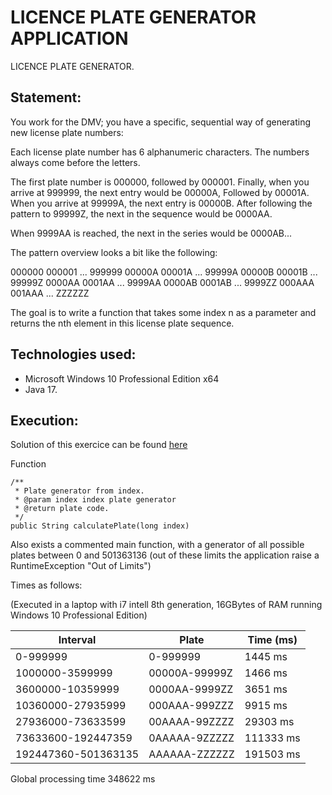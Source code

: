 # LICENCE PLATE GENERATOR APPLICATION

LICENCE PLATE GENERATOR.

## Statement:

You work for the DMV; you have a specific, sequential way of generating new license plate numbers:
 
Each license plate number has 6 alphanumeric characters. The numbers always come before the letters.
 
The first plate number is 000000, followed by 000001. Finally, when you arrive at 999999, the next entry would be 00000A, Followed by 00001A. When you arrive at 99999A, the next entry is 00000B. After following the pattern to 99999Z, the next in the sequence would be 0000AA.
 
When 9999AA is reached, the next in the series would be 0000AB...
 
The pattern overview looks a bit like the following:
 
000000
000001
...
999999
00000A
00001A
...
99999A
00000B
00001B
...
99999Z
0000AA
0001AA
...
9999AA
0000AB
0001AB
...
9999ZZ
000AAA
001AAA
...
ZZZZZZ
 
The goal is to write a function that takes some index n as a parameter and returns the nth element in this license plate sequence.


## Technologies used:

- Microsoft Windows 10 Professional Edition x64
- Java 17.


## Execution:


Solution of this exercice can be found [here](LicencePlateGenerator/src/main/java/com/test/LicencePlateGeneratorByIndex.java)

Function 

```
/**
 * Plate generator from index.
 * @param index index plate generator
 * @return plate code.
 */
public String calculatePlate(long index)
```

Also exists a commented main function, with a generator of all possible plates between 0 and 501363136 (out of these limits the application raise a RuntimeException "Out of Limits")

Times as follows:

(Executed in a laptop with i7 intell 8th generation, 16GBytes of RAM running Windows 10 Professional Edition)

|Interval|Plate|Time (ms)|
|---------|-----------|---------------|
|0-999999|0-999999|1445 ms|
|1000000-3599999|00000A-99999Z|1466 ms|
|3600000-10359999|0000AA-9999ZZ|3651 ms|
|10360000-27935999|000AAA-999ZZZ|9915 ms|
|27936000-73633599|00AAAA-99ZZZZ|29303 ms|
|73633600-192447359|0AAAAA-9ZZZZZ|111333 ms|
|192447360-501363135|AAAAAA-ZZZZZZ|191503 ms|

Global processing time 348622 ms

